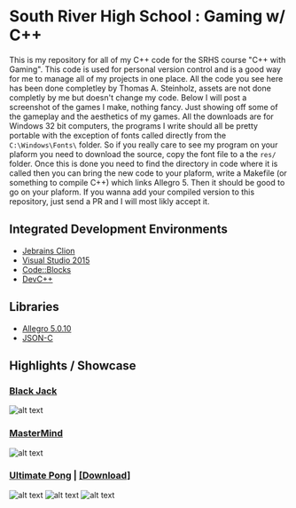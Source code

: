 # South River High School : Gaming w/ C++

This is my repository for all of my C++ code for the SRHS course "C++ with Gaming". This code is used for personal version 
control and is a good way for me to manage all of my projects in one place. All the code you see here
has been done completley by Thomas A. Steinholz, assets are not done completly by me but doesn't change my code. Below I will post a screenshot of the games I make, nothing fancy. Just showing off some of the gameplay and the aesthetics of my games. All the downloads are for Windows 32 bit computers, the programs I write should all be pretty portable with the exception of fonts called directly from the `C:\Windows\Fonts\` folder. So if you really care to see my program on your plaform you need to download the source, copy the font file to a the `res/` folder. Once this is done you need to find the directory in code where it is called then you can bring the new code to your plaform, write a Makefile (or something to compile C++) which links Allegro 5. Then it should be good to go on your plaform. If you wanna add your compiled version to this repository, just send a PR and I will most likly accept it.

## Integrated Development Environments 

* [Jebrains Clion](https://www.jetbrains.com/clion/)
* [Visual Studio 2015](www.visualstudio.com/Free)
* [Code::Blocks](http://www.codeblocks.org/)
* [DevC++](http://www.bloodshed.net/devcpp.html)

## Libraries

* [Allegro 5.0.10](https://www.allegro.cc/manual/5/)
* [JSON-C](http://json-c.github.io/json-c/)

## Highlights / Showcase 

### [Black Jack](https://github.com/tsteinholz/CPP-SRHS/tree/master/Projects/BlackJack) 
![alt text]("BlackJack")

### [MasterMind](https://github.com/tsteinholz/CPP-SRHS/tree/master/Projects/MasterMind-Graphical) 
![alt text](https://raw.githubusercontent.com/tsteinholz/CPP-SRHS/master/Projects/MasterMind-Graphical/showcase/mastermind-v3.jpg "MasterMind")

### [Ultimate Pong](https://github.com/tsteinholz/CPP-SRHS/tree/master/Projects/Pong) | [[Download]](https://github.com/tsteinholz/SR-Gaming/raw/master/Projects/Pong/Downloads/Windows-x86/Pong.zip)
![alt text](https://raw.githubusercontent.com/tsteinholz/SR-Gaming/master/Projects/Pong/showcase/74bab0ec458fbe72c9299165a9ddc937.jpg "Pong")
![alt text](https://raw.githubusercontent.com/tsteinholz/CPP-SRHS/master/Projects/Pong/showcase/634af285d8085b7cb228c11ac9d5be3c.png "Pong")
![alt text](https://raw.githubusercontent.com/tsteinholz/CPP-SRHS/master/Projects/Pong/showcase/8bf08da161057c1f959daa8e92d58733.jpg "Pong")
